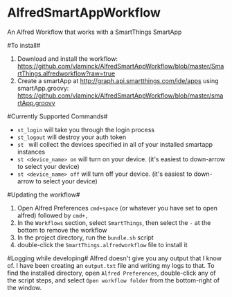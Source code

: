 AlfredSmartAppWorkflow
======================

An Alfred Workflow that works with a SmartThings SmartApp


#To install#
1. Download and install the workflow: https://github.com/vlaminck/AlfredSmartAppWorkflow/blob/master/SmartThings.alfredworkflow?raw=true
2. Create a smartApp at http://graph.api.smartthings.com/ide/apps using smartApp.groovy: https://github.com/vlaminck/AlfredSmartAppWorkflow/blob/master/smartApp.groovy


#Currently Supported Commands#
* `st_login` will take you through the login process
* `st_logout` will destroy your auth token
* `st ` will collect the devices specified in all of your installed smartapp instances
* `st <device_name> on` will turn on your device. (it's easiest to down-arrow to select your device)
* `st <device_name> off` will turn off your device. (it's easiest to down-arrow to select your device)


#Updating the workflow#
1. Open Alfred Preferences `cmd+space` (or whatever you have set to open alfred) followed by `cmd+,`
2. In the `Workflows` section, select `SmartThings`, then select the `-` at the bottom to remove the workflow
3. In the project directory, run the `bundle.sh` script
4. double-click the `SmartThings.alfredworkflow` file to install it


#Logging while developing#
Alfred doesn't give you any output that I know of. I have been creating an `output.txt` file and writing my logs to that. To find the installed directory, open `Alfred Preferences`, double-click any of the script steps, and select `Open workflow folder` from the bottom-right of the window.
